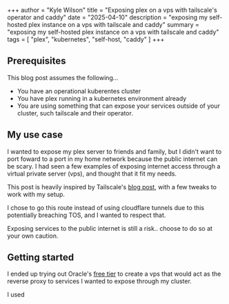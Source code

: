 +++
author = "Kyle Wilson"
title = "Exposing plex on a vps with tailscale's operator and caddy"
date = "2025-04-10"
description = "exposing my self-hosted plex instance on a vps with tailscale and caddy"
summary = "exposing my self-hosted plex instance on a vps with tailscale and caddy"
tags = [
    "plex",
    "kubernetes",
    "self-host,
    "caddy"
]
+++

## Prerequisites

This blog post assumes the following...
* You have an operational kuberentes cluster
* You have plex running in a kubernetes environment already
* You are using something that can expose your services outside of your cluster, such tailscale and their operator.

## My use case

I wanted to expose my plex server to friends and family, but I didn't want to port foward to a port in my home network because the public internet can be scary. I had seen a few examples of exposing internet access through a virtual private server (vps), and thought that it fit my needs.

This post is heavily inspired by Tailscale's [blog post](https://tailscale.com/blog/last-reverse-proxy-you-need), with a few tweaks to work with my setup.

I chose to go this route instead of using cloudflare tunnels due to this potentially breaching TOS, and I wanted to respect that.

Exposing services to the public internet is still a risk.. choose to do so at your own caution.


## Getting started

I ended up trying out Oracle's [free tier](https://www.oracle.com/cloud/free/) to create a vps that would act as the reverse proxy to services I wanted to expose through my cluster.

I used 